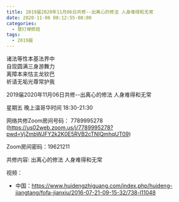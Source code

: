 ```yaml
---
title: 2019届2020年11月06日共修--出离心的修法 人身难得和无常
date: 2020-11-06 08:12:55-08:00
categories:
  - 慧灯禅修班
tags:
  - 2019届
---
```

诸法等性本基法界中  
自现圆满三身游舞力  
离障本来怙主龙钦巴  
祈请无垢光尊常护我  

2019届2020年11月06日共修--出离心的修法 人身难得和无常

星期五 晚上温哥华时间 18:30-21:30  

网络共修Zoom房间号码： 7789995278 (<https://us02web.zoom.us/j/7789995278?pwd=VjZmbWJFY2k2K0E5RVB2cTNIQmhqUT09>)

Zoom房间密码：19621211

共修内容: 出离心的修法 人身难得和无常                   

视频：

- 中国：<https://www.huidengzhiguang.com/index.php/huideng-jiangtang/fofa-jianxiu/2016-07-21-09-15-32/738-l11048>

